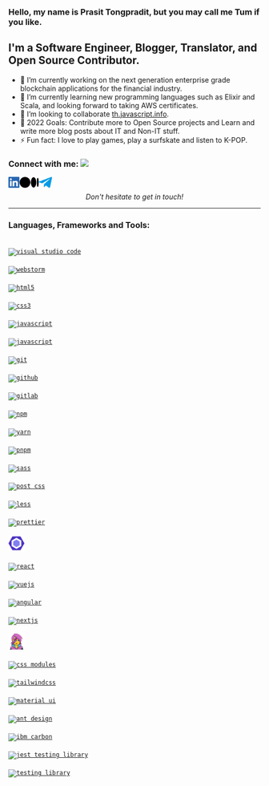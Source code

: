 ### Hello, my name is Prasit Tongpradit, but you may call me Tum if you like.

## I'm a Software Engineer, Blogger, Translator, and Open Source Contributor.

- 🔭 I’m currently working on the next generation enterprise grade blockchain applications for the financial industry.
- 🌱 I’m currently learning new programming languages such as Elixir and Scala, and looking forward to taking AWS certificates.
- 👯 I’m looking to collaborate [th.javascript.info](https://github.com/javascript-tutorial/th.javascript.info).
- 🥅 2022 Goals: Contribute more to Open Source projects and Learn and write more blog posts about IT and Non-IT stuff.
- ⚡ Fun fact: I love to play games, play a surfskate and listen to K-POP.

### Connect with me: <img src="https://media.giphy.com/media/LnQjpWaON8nhr21vNW/giphy.gif" height="32">

[<img align="left" alt="Prasit Tongpradit | LinkedIn" height="22px" src="./SocialLogo/LinkedIn.png" />][linkedin]
[<img align="left" alt="Prasit Tongpradit | Medium" height="22px" src="./SocialLogo/Medium.png" />][medium]
[<img align="left" alt="Prasit Tongpradit | Telegram" height="22px" src="./SocialLogo/Telegram.png" />][telegram]

<br />

<p align=center>
<em>Don't hesitate to get in touch!</em>
</p>

---

### Languages, Frameworks and Tools:

[<code>
<img alt="visual studio code" width="32px" src="https://img.icons8.com/fluent/240/000000/visual-studio-code-2019.png" />
</code>](https://code.visualstudio.com/)
[<code>
<img alt="webstorm" width="32px" src="https://img.icons8.com/color/240/000000/webstorm.png" />
</code>](https://www.jetbrains.com/webstorm/)
[<code>
<img alt="html5" width="32px" src="https://img.icons8.com/color/240/000000/html-5.png">
</code>](https://developer.mozilla.org/en-US/docs/Web/HTML)
[<code>
<img alt="css3" width="32px" src="https://img.icons8.com/color/240/000000/css3.png">
</code>](https://developer.mozilla.org/en-US/docs/Web/CSS)
[<code>
<img alt="javascript" width="32px" src="https://img.icons8.com/color/240/000000/javascript.png" />
</code>](https://developer.mozilla.org/en-US/docs/Web/JavaScript)
[<code>
<img alt="javascript" width="32px" src="https://img.icons8.com/color/240/000000/typescript.png" />
</code>](https://www.typescriptlang.org/)
[<code>
<img alt="git" width="32px" src="https://img.icons8.com/color/240/000000/git.png">
</code>](https://git-scm.com/)
[<code>
<img alt="github" width="32px" src="https://img.icons8.com/color/240/000000/github.png">
</code>](https://github.com/)
[<code>
<img alt="gitlab" width="32px" src="https://img.icons8.com/color/240/000000/gitlab.png">
</code>](https://gitlab.com/)
[<code>
<img alt="npm" width="32px" src="https://img.icons8.com/color/240/000000/npm.png">
</code>](https://www.npmjs.com/)
[<code>
<img alt="yarn" width="32px" src="https://w1.pngwing.com/pngs/798/531/png-transparent-react-logo-npm-javascript-package-manager-nodejs-github-installation-yarn.png" />
</code>](https://yarnpkg.com/)
[<code>
<img alt="pnpm" width="32px" src="https://img.stackshare.io/service/10903/JLVo_YPe_400x400.jpg" />
</code>](https://pnpm.io/)
[<code>
<img alt="sass" width="32px" src="https://img.icons8.com/color/240/000000/sass.png" />
</code>](https://sass-lang.com/)
[<code>
<img alt="post css" width="32px" src="https://upload.wikimedia.org/wikipedia/commons/thumb/b/bc/PostCSS_Logo.svg/1200px-PostCSS_Logo.svg.png" />
</code>](https://postcss.org/)
[<code>
<img alt="less" width="32px" src="https://www.shareicon.net/data/256x256/2016/07/10/119877_css_512x512.png" />
</code>](https://lesscss.org/)
[<code>
<img alt="prettier" width="32px" src="https://cdn.freebiesupply.com/logos/large/2x/prettier-2-logo-png-transparent.png" />
</code>](https://prettier.io/)
[<code>
<img alt="eslint" width="32px" src="https://raw.githubusercontent.com/github/explore/80688e429a7d4ef2fca1e82350fe8e3517d3494d/topics/eslint/eslint.png">
</code>](https://eslint.org/)
[<code>
<img alt="react" width="32px" src="https://cdn4.iconfinder.com/data/icons/logos-3/600/React.js_logo-512.png">
</code>](https://reactjs.org/)
[<code>
<img alt="vuejs" width="32px" src="https://cdn.iconscout.com/icon/free/png-256/vue-282497.png">
</code>](https://vuejs.org/)
[<code>
<img alt="angular" width="32px" src="https://w7.pngwing.com/pngs/14/568/png-transparent-angularjs-logo-javascript-security-token-angle-triangle-logo.png">
</code>](https://angular.io/)
[<code>
<img alt="nextjs" width="32px" src="https://cdn.worldvectorlogo.com/logos/next-js.svg">
</code>](https://nextjs.org/)
[<code>
<img alt="emotion" width="32px" src="https://raw.githubusercontent.com/emotion-js/emotion/main/emotion.png">
</code>](https://emotion.sh/)
[<code>
<img alt="css modules" width="32px" src="https://raw.githubusercontent.com/css-modules/logos/master/css-modules-logo.png">
</code>](https://github.com/css-modules/css-modules)
[<code>
<img alt="tailwindcss" width="32px" src="https://upload.wikimedia.org/wikipedia/commons/thumb/d/d5/Tailwind_CSS_Logo.svg/2048px-Tailwind_CSS_Logo.svg.png">
</code>](https://tailwindcss.com/)
[<code>
<img alt="material ui" width="32px" src="https://mui.com/static/logo.png">
</code>](https://mui.com/)
[<code>
<img alt="ant design" width="32px" src="https://gw.alipayobjects.com/zos/rmsportal/KDpgvguMpGfqaHPjicRK.svg">
</code>](https://ant.design/)
[<code>
<img alt="ibm carbon" width="32px" src="https://responsivewebdesign.com/dist/logos/podcast/png/ibm-carbon.png">
</code>](https://www.carbondesignsystem.com/)
[<code>
<img alt="jest testing library" width="32px" src="https://cdn.iconscout.com/icon/free/png-256/jest-3628860-3030000.png">
</code>](https://jestjs.io/)
[<code>
<img alt="testing library" width="32px" src="https://testing-library.com/img/octopus-128x128.png">
</code>](https://testing-library.com/)


[comment]: <> (---)

[comment]: <> (## 📝 Latest Blog Posts)

[comment]: <> (These are my latest posts on [Medium]&#40;https://medium.com/@sabesan96&#41; and [Dev.to]&#40;https://dev.to/thesabesan&#41;:)

[comment]: <> (### Medium)

[comment]: <> (![Sabesan96's Medium Post]&#40;https://github-readme-medium-card.vercel.app/getMediumBlogs?username=sabesan96&limit=6&theme=tokyonight&#41;)

[comment]: <> (### Dev Community)

[comment]: <> (<!-- DEVTO:START -->)

[comment]: <> (- [Five methods for JavaScript to detect mobile browsers]&#40;https://dev.to/thesabesan/five-methods-for-javascript-to-detect-mobile-browsers-1jhc&#41;)

[comment]: <> (- [How to Handle ES6 modules in Node.Js]&#40;https://dev.to/thesabesan/how-to-handle-es6-modules-in-node-js-hdn&#41;)

[comment]: <> (- [Embed Dev.to as a blog on your React Website]&#40;https://dev.to/thesabesan/embed-dev-to-as-a-blog-on-your-react-website-3l8c&#41;)

[comment]: <> (- [Beautify Your GitHub Profile README]&#40;https://dev.to/thesabesan/beautify-your-github-profile-readme-10cf&#41;)

[comment]: <> (<!-- DEVTO:END -->)

[comment]: <> (---)

[comment]: <> (### Stack Overflow)

[comment]: <> ([![SabesanSathananthan StackOverflow]&#40;https://github-readme-stackoverflow-six.vercel.app/?userID=8629258&#41;]&#40;https://stackoverflow.com/users/8629258/sabesan&#41;)

[comment]: <> (---)

[comment]: <> (_NOTE: Top languages does not indicate my skill level or something like that, it's a github metric of which languages i have the most code on github_)

[comment]: <> (<a href="https://github-readme-stats.sabesansathananthan.vercel.app/api?username=sabesansathananthan&show_icons=true&hide_border=true&count_private=true&include_all_commits=true&theme=radical">)

[comment]: <> (<img align="center" alt="sabesan's Github Stats" src="https://github-readme-stats.sabesansathananthan.vercel.app/api?username=sabesansathananthan&show_icons=true&hide_border=true&count_private=true&include_all_commits=true&theme=radical" /></a>)

[comment]: <> (<a href="https://github-readme-stats.sabesansathananthan.vercel.app/api/top-langs/?username=sabesansathananthan&layout=compact&theme=radical">)

[comment]: <> (  <img align="center" src="https://github-readme-stats.sabesansathananthan.vercel.app/api/top-langs/?username=sabesansathananthan&layout=compact&theme=radical" />)

[comment]: <> (</a>)

[comment]: <> (---)

[comment]: <> (<p align=center>                           )

[comment]: <> (  <img align=center  src="https://visitor-badge.laobi.icu/badge?page_id=sabesansathananthan.sabesansathananthan" alt="Visitors">                     )

[comment]: <> (</p>)

[comment]: <> (---)

[linkedin]: https://www.linkedin.com/in/prasit-tongpradit
[medium]: https://medium.com/@prasittongpradit
[telegram]: https://telegram.me/Mosquiche
